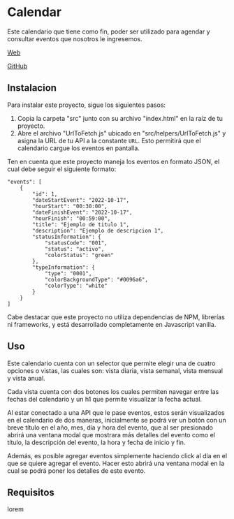 # Calendar

Este calendario que tiene como fin, poder ser utilizado para agendar y consultar eventos que nosotros le ingresemos.

[Web](https://mangostar1.github.io/Calendar/)

[GitHub](https://github.com/Mangostar1/Calendar)

## Instalacion

Para instalar este proyecto, sigue los siguientes pasos:

1. Copia la carpeta "src" junto con su archivo "index.html" en la raíz de tu proyecto.
2. Abre el archivo "UrlToFetch.js" ubicado en "src/helpers/UrlToFetch.js" y asigna la URL de tu API a la constante `URL`. Esto permitirá que el calendario cargue los eventos en pantalla.

Ten en cuenta que este proyecto maneja los eventos en formato JSON, el cual debe seguir el siguiente formato:

```
"events": [
    {
        "id": 1,
        "dateStartEvent": "2022-10-17",
        "hourStart": "00:30:00",
        "dateFinishEvent": "2022-10-17",
        "hourFinish": "00:59:00",
        "title": "Ejemplo de titulo 1",
        "description": "Ejemplo de descripcion 1",
        "statusInformation": {
            "statusCode": "001",
            "status": "activo",
            "colorStatus": "green"
        },
        "typeInformation": {
            "type": "0001",
            "colorBackgroundType": "#0096a6",
            "colorType": "white"
        }
    }
]
```

Cabe destacar que este proyecto no utiliza dependencias de NPM, librerías ni frameworks, y está desarrollado completamente en Javascript vanilla.

## Uso

Este calendario cuenta con un selector que permite elegir una de cuatro opciones o vistas, las cuales son: vista diaria, vista semanal, vista mensual y vista anual.

Cada vista cuenta con dos botones los cuales permiten navegar entre las fechas del calendario y un h1 que permite visualizar la fecha actual.

Al estar conectado a una API que le pase eventos, estos serán visualizados en el calendario de dos maneras, inicialmente se podrá ver un botón con un breve título en el año, mes, día y hora del evento, que al ser presionado abrirá una ventana modal que mostrara más detalles del evento como el título, la descripción del evento, la hora y fecha de inicio y fin.

Además, es posible agregar eventos simplemente haciendo click al día en el que se quiere agregar el evento. Hacer esto abrirá una ventana modal en la cual se podrá poner los detalles de este evento.

## Requisitos

lorem